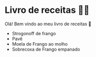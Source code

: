 # Livro de receitas :man_cook:

Olá! Bem vindo ao meu livro de receitas :wave:

- Strogonoff de frango
- Pavê
- Moela de Frango ao molho
- Sobrecoxa de Frango empanado
